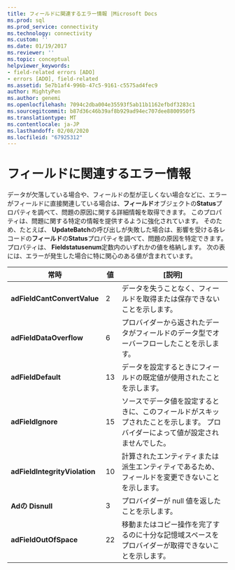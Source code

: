 ```yaml
---
title: フィールドに関連するエラー情報 |Microsoft Docs
ms.prod: sql
ms.prod_service: connectivity
ms.technology: connectivity
ms.custom: ''
ms.date: 01/19/2017
ms.reviewer: ''
ms.topic: conceptual
helpviewer_keywords:
- field-related errors [ADO]
- errors [ADO], field-related
ms.assetid: 5e7b1af4-996b-47c5-9161-c5575ad4fec9
author: MightyPen
ms.author: genemi
ms.openlocfilehash: 7094c2dba004e35593f5ab11b1162efbdf3283c1
ms.sourcegitcommit: b87d36c46b39af8b929ad94ec707dee8800950f5
ms.translationtype: MT
ms.contentlocale: ja-JP
ms.lasthandoff: 02/08/2020
ms.locfileid: "67925312"
---
```

# <a name="field-related-error-information"></a>フィールドに関連するエラー情報
データが欠落している場合や、フィールドの型が正しくない場合などに、エラーがフィールドに直接関連している場合は、**フィールド**オブジェクトの**Status**プロパティを調べて、問題の原因に関する詳細情報を取得できます。 このプロパティは、問題に関する特定の情報を提供するように強化されています。 そのため、たとえば、 **UpdateBatch**の呼び出しが失敗した場合は、影響を受ける各レコードの**フィールド**の**Status**プロパティを調べて、問題の原因を特定できます。 プロパティは、 **Fieldstatusenum**定数内のいずれかの値を格納します。 次の表には、エラーが発生した場合に特に関心のある値が含まれています。  
  
|常時|値|[説明]|  
|--------------|-----------|-----------------|  
|**adFieldCantConvertValue**|2|データを失うことなく、フィールドを取得または保存できないことを示します。|  
|**adFieldDataOverflow**|6|プロバイダーから返されたデータがフィールドのデータ型でオーバーフローしたことを示します。|  
|**adFieldDefault**|13|データを設定するときにフィールドの既定値が使用されたことを示します。|  
|**adFieldIgnore**|15|ソースでデータ値を設定するときに、このフィールドがスキップされたことを示します。 プロバイダーによって値が設定されませんでした。|  
|**adFieldIntegrityViolation**|10|計算されたエンティティまたは派生エンティティであるため、フィールドを変更できないことを示します。|  
|**Adの Disnull**|3|プロバイダーが null 値を返したことを示します。|  
|**adFieldOutOfSpace**|22|移動またはコピー操作を完了するのに十分な記憶域スペースをプロバイダーが取得できないことを示します。|

